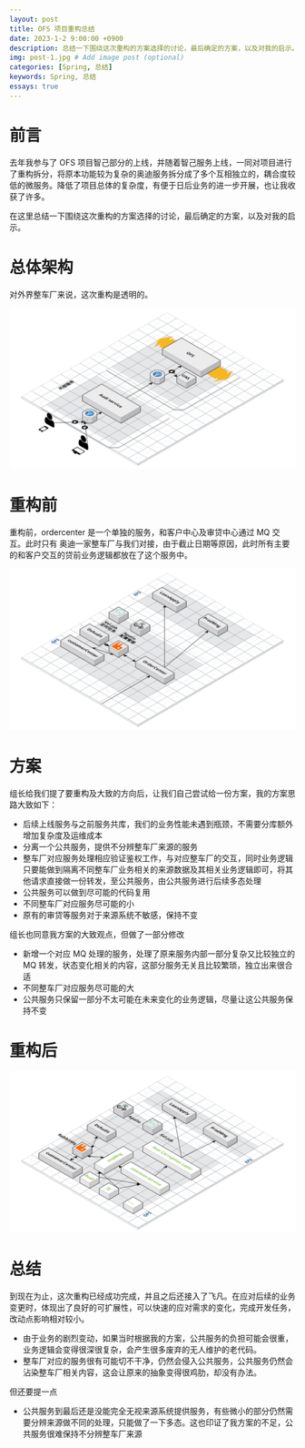 ```yaml
---
layout: post
title: OFS 项目重构总结
date: 2023-1-2 9:00:00 +0900
description: 总结一下围绕这次重构的方案选择的讨论，最后确定的方案，以及对我的启示。
img: post-1.jpg # Add image post (optional)
categories: [Spring, 总结]
keywords: Spring, 总结
essays: true  
---
```


# 前言

去年我参与了 OFS 项目智己部分的上线，并随着智己服务上线，一同对项目进行了重构拆分，将原本功能较为复杂的奥迪服务拆分成了多个互相独立的，耦合度较低的微服务。降低了项目总体的复杂度，有便于日后业务的进一步开展，也让我收获了许多。

在这里总结一下围绕这次重构的方案选择的讨论，最后确定的方案，以及对我的启示。

# 总体架构

对外界整车厂来说，这次重构是透明的。

![外](/images/ofsRefactor/ofs-outer.png)

# 重构前

重构前，ordercenter 是一个单独的服务，和客户中心及审贷中心通过 MQ 交互。此时只有 奥迪一家整车厂与我们对接，由于截止日期等原因，此时所有主要的和客户交互的贷前业务逻辑都放在了这个服务中。

![内](/images/ofsRefactor/inner-ofs.png)

# 方案

组长给我们提了要重构及大致的方向后，让我们自己尝试给一份方案，我的方案思路大致如下：

- 后续上线服务与之前服务共库，我们的业务性能未遇到瓶颈，不需要分库额外增加复杂度及运维成本
- 分离一个公共服务，提供不分辨整车厂来源的服务
- 整车厂对应服务处理相应验证鉴权工作，与对应整车厂的交互，同时业务逻辑只要能做到隔离不同整车厂业务相关的来源数据及其相关业务逻辑即可，将其他请求直接做一份转发，至公共服务，由公共服务进行后续多态处理
- 公共服务可以做到尽可能的代码复用
- 不同整车厂对应服务尽可能的小
- 原有的审贷等服务对于来源系统不敏感，保持不变

组长也同意我方案的大致观点，但做了一部分修改

- 新增一个对应 MQ 处理的服务，处理了原来服务内部一部分复杂又比较独立的 MQ 转发，状态变化相关的内容，这部分服务无关且比较繁琐，独立出来很合适
- 不同整车厂对应服务尽可能的大
- 公共服务只保留一部分不太可能在未来变化的业务逻辑，尽量让这公共服务保持不变

# 重构后

![重构](/images/ofsRefactor/Refactoring.png)

# 总结

到现在为止，这次重构已经成功完成，并且之后还接入了飞凡。在应对后续的业务变更时，体现出了良好的可扩展性，可以快速的应对需求的变化，完成开发任务，改动点影响相对较小。

- 由于业务的剧烈变动，如果当时根据我的方案，公共服务的负担可能会很重，业务逻辑会变得很深很复杂，会产生很多废弃的无人维护的老代码。
- 整车厂对应的服务很有可能切不干净，仍然会侵入公共服务，公共服务仍然会沾染整车厂相关内容，这会让原来的抽象变得很鸡肋，却没有办法。

但还要提一点

- 公共服务到最后还是没能完全无视来源系统提供服务，有些微小的部分仍然需要分辨来源做不同的处理，只能做了一下多态。这也印证了我方案的不足，公共服务很难保持不分辨整车厂来源
